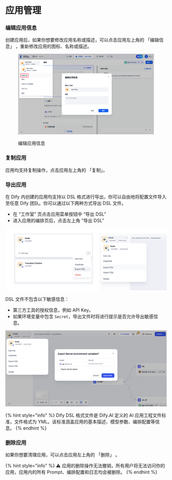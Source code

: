 # 应用管理

### 编辑应用信息

创建应用后，如果你想要修改应用名称或描述，可以点击应用左上角的 「编辑信息」 ，重新修改应用的图标、名称或描述。

<figure><img src="../../.gitbook/assets/image (260).png" alt="zh-Hans-edit-app-info"><figcaption><p>编辑应用信息</p></figcaption></figure>

### 复制应用

应用均支持复制操作，点击应用左上角的 「复制」。

### 导出应用

在 Dify 内创建的应用均支持以 DSL 格式进行导出，你可以自由地将配置文件导入至任意 Dify 团队。你可以通过以下两种方式导出 DSL 文件。

- 在 “工作室” 页点击应用菜单按钮中 “导出 DSL”
- 进入应用的编排页后，点击左上角 “导出 DSL”

![](../../../img/export-dsl.png)

DSL 文件不包含以下敏感信息：

- 第三方工具的授权信息，例如 API Key。
- 如果环境变量中包含 `Secret`，导出文件时将进行提示是否允许导出敏感信息。

![](../../../img/export-dsl-secret.png)

{% hint style="info" %}
Dify DSL 格式文件是 Dify.AI 定义的 AI 应用工程文件标准，文件格式为 YML。该标准涵盖应用的基本描述、模型参数、编排配置等信息。
{% endhint %}

### 删除应用

如果你想要清理应用，可以点击应用左上角的 「删除」 。

{% hint style="info" %}
⚠️ 应用的删除操作无法撤销，所有用户将无法访问你的应用，应用内的所有 Prompt、编排配置和日志均会被删除。
{% endhint %}
